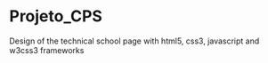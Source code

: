 # Projeto_CPS
Design of the technical school page with html5, css3, javascript and w3css3 frameworks
